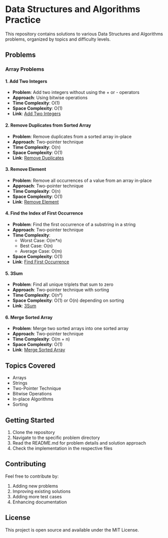# Data Structures and Algorithms Practice

This repository contains solutions to various Data Structures and Algorithms problems, organized by topics and difficulty levels.

## Problems

### Array Problems

#### 1. Add Two Integers
- **Problem**: Add two integers without using the + or - operators
- **Approach**: Using bitwise operations
- **Time Complexity**: O(1)
- **Space Complexity**: O(1)
- **Link**: [Add Two Integers](add_two_integers/README.md)

#### 2. Remove Duplicates from Sorted Array
- **Problem**: Remove duplicates from a sorted array in-place
- **Approach**: Two-pointer technique
- **Time Complexity**: O(n)
- **Space Complexity**: O(1)
- **Link**: [Remove Duplicates](remove_duplicates_from_sorted_array/README.md)

#### 3. Remove Element
- **Problem**: Remove all occurrences of a value from an array in-place
- **Approach**: Two-pointer technique
- **Time Complexity**: O(n)
- **Space Complexity**: O(1)
- **Link**: [Remove Element](remove_elements/README.md)

#### 4. Find the Index of First Occurrence
- **Problem**: Find the first occurrence of a substring in a string
- **Approach**: Two-pointer technique
- **Time Complexity**: 
  - Worst Case: O(m*n)
  - Best Case: O(n)
  - Average Case: O(m)
- **Space Complexity**: O(1)
- **Link**: [Find First Occurrence](find_the_index_first_occurence/README.md)

#### 5. 3Sum
- **Problem**: Find all unique triplets that sum to zero
- **Approach**: Two-pointer technique with sorting
- **Time Complexity**: O(n²)
- **Space Complexity**: O(1) or O(n) depending on sorting
- **Link**: [3Sum](3sum/README.md)

#### 6. Merge Sorted Array
- **Problem**: Merge two sorted arrays into one sorted array
- **Approach**: Two-pointer technique
- **Time Complexity**: O(m + n)
- **Space Complexity**: O(1)
- **Link**: [Merge Sorted Array](merge_sorted_array/README.md)

## Topics Covered
- Arrays
- Strings
- Two-Pointer Technique
- Bitwise Operations
- In-place Algorithms
- Sorting

## Getting Started
1. Clone the repository
2. Navigate to the specific problem directory
3. Read the README.md for problem details and solution approach
4. Check the implementation in the respective files

## Contributing
Feel free to contribute by:
1. Adding new problems
2. Improving existing solutions
3. Adding more test cases
4. Enhancing documentation

## License
This project is open source and available under the MIT License. 
